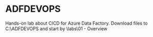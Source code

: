 # ADFDEVOPS
Hands-on lab about CICD for Azure Data Factory. Download files to C:\ADFDEVOPS and start by \labs\01 - Overview
